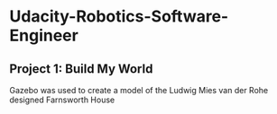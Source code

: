 # Udacity-Robotics-Software-Engineer

## Project 1: Build My World  
Gazebo was used to create a model of the Ludwig Mies van der Rohe designed Farnsworth House
